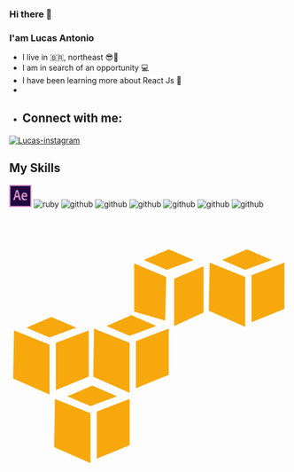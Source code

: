 ### Hi there 👋
### I'am Lucas Antonio
- I live in :brazil:, northeast :sunglasses::sunrise:
- I am in search of an opportunity :computer:
- I have been learning more about React Js :sparkling_heart:
- 
- ## Connect with me:

<a href="https://www.instagram.com/lcspaiva87/" target="_blank">
<img align="center" alt="Lucas-instagram" height="30" width="40" src="https://www.flaticon.com/svg/vstatic/svg/2111/2111463.svg?token=exp=1616626488~hmac=0c148f7289753ee6f129ddd09a09024e" style="max-width:100%;">
</a>

## My Skills
<img src="https://raw.githubusercontent.com/devicons/devicon/master/icons/aftereffects/aftereffects-original.svg" alt="rails" width="40" height="40" style="max-width:100%;"></img>
<img src="stylesheet" href="https://cdn.jsdelivr.net/gh/devicons/devicon@v2.10.1/devicon.min.css" alt="ruby" width="40" height="40" style="max-width:100%;"></img>
<img src="https://devicons.github.io/devicon/devicon.git/icons/github/github-original.svg" alt="github" width="40" height="40" style="max-width:100%;"></img>
<img src="https://devicons.github.io/devicon/devicon.git/icons/html5/html5-original.svg" alt="github" width="40" height="40" style="max-width:100%;"></img>
<img src="https://devicons.github.io/devicon/devicon.git/icons/css3/css3-original.svg" alt="github" width="40" height="40" style="max-width:100%;"></img>
<img src="https://devicons.github.io/devicon/devicon.git/icons/javascript/javascript-original.svg" alt="github" width="40" height="40" style="max-width:100%;"></img>
<img src="https://devicons.github.io/devicon/devicon.git/icons/typescript/typescript-original.svg" alt="github" width="40" height="40" style="max-width:100%;"></img>
<img src="https://devicons.github.io/devicon/devicon.git/icons/python/python-original.svg" alt="github" width="40" height="40" style="max-width:100%;"></img>





<!-- in your header -->
<link rel="stylesheet" href="https://cdn.jsdelivr.net/gh/devicons/devicon@v2.10.1/devicon.min.css">

<!-- in your body -->
<i class="devicon-aftereffects-plain"></i>


<svg viewBox="0 0 128 128">
<path fill="#F7A80D" d="M38.089 77.466l-11.4 4.896 10.559 4.514 12.241-4.514-11.4-4.896zm-17.138 6.12l-.382 22.034 16.679 7.345v-22.876l-16.297-6.503zm34.276 0l-15.073 5.739v21.575l15.073-6.121v-21.193zM73.206 15.035l-11.476 4.896 10.635 4.515 12.241-4.515-11.4-4.896zm-15.914 6.503v22.034l14.231 4.132.459-20.046-14.69-6.12zm31.828 1.224l-13.466 5.738v21.652l13.466-6.121v-21.269zM19.306 46.047l-11.399 4.897 10.558 4.514 12.241-4.514-11.4-4.897zm-17.138 6.121l-.382 22.034 16.679 7.345v-22.876l-16.297-6.503zm34.275 0l-15.071 5.738v21.574l15.071-6.12v-21.192zM56.03 45.231l-11.4 4.897 10.558 4.514 12.241-4.514-11.399-4.897zm-17.137 6.121l-.383 22.035 16.679 7.345v-22.877l-16.296-6.503zm34.275 0l-15.072 5.738v21.576l15.072-6.121v-21.193zM109.076 15.035l-11.399 4.896 10.559 4.515 12.241-4.515-11.401-4.896zm-17.137 6.121l-.382 22.034 16.679 7.344v-22.876l-16.297-6.502zm34.275 0l-15.071 5.738v21.575l15.071-6.12v-21.193z"></path>
</svg>
